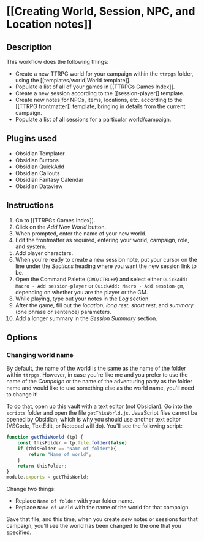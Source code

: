 # [[Creating World, Session, NPC, and Location notes]]


## Description

This workflow does the following things:
- Create a new TTRPG world for your campaign within the `ttrpgs` folder, using the [[templates/world|World template]].
- Populate a list of all of your games in [[TTRPGs Games Index]].
- Create a new session according to the [[session-player]] template.
- Create new notes for NPCs, items, locations, etc. according to the [[TTRPG frontmatter]] template, bringing in details from the current campaign.
- Populate a list of all sessions for a particular world/campaign.

## Plugins used

- Obsidian Templater
- Obsidian Buttons
- Obsidian QuickAdd
- Obsidian Callouts
- Obsidian Fantasy Calendar
- Obsidian Dataview


## Instructions

1. Go to [[TTRPGs Games Index]].
2. Click on the _Add New World_ button.
3. When prompted, enter the name of your new world.
4. Edit the frontmatter as required, entering your world, campaign, role, and system.
5. Add player characters.
6. When you're ready to create a new session note, put your cursor on the line under the *Sections* heading where you want the new session link to be.
7. Open the Command Palette (`CMD/CTRL+P`) and select either `QuickAdd: Macro - Add session-player` or `QuickAdd: Macro - Add session-gm`, depending on whether you are the player or the GM.
8. While playing, type out your notes in the _Log_ section.
9. After the game, fill out the _location_, _long rest_, _short rest_, and _summary_ (one phrase or sentence) parameters.
10. Add a longer summary in the _Session Summary_ section.

## Options

### Changing world name

By default, the name of the world is the same as the name of the folder within `ttrpgs`. However, in case you're like me and you prefer to use the name of the _Campaign_ or the name of the adventuring party as the folder name and would like to use something else as the world name, you'll need to change it!

To do that, open up this vault with a text editor (not Obsidian). Go into the `scripts` folder and open the file `getThisWorld.js`. JavaScript files cannot be opened by Obsidian, which is why you should use another text editor (VSCode, TextEdit, or Notepad will do). You'll see the following script:

```js
function getThisWorld (tp) {
    const thisFolder = tp.file.folder(false)
    if (thisFolder == "Name of folder"){
        return "Name of world";
    }
    return thisFolder;
}
module.exports = getThisWorld;
```

Change two things:
- Replace `Name of folder` with your folder name.
- Replace `Name of world` with the name of the world for that campaign.

Save that file, and this time, when you create *new* notes or sessions for that campaign, you'll see the world has been changed to the one that you specified.